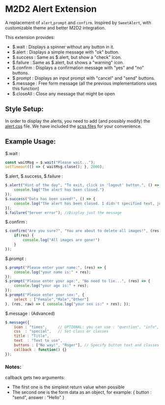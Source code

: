 # M2D2 Alert Extension

A replacement of `alert`,`prompt` and `confirm`. Inspired by `SweetAlert`, with
customizable theme and better M2D2 integration.

This extension provides:

* $.wait       : Displays a spinner without any button in it.
* $.alert      : Displays a simple message with "ok" button.
* $.success    : Same as $.alert, but show a "check" icon.
* $.failure    : Same as $.alert, but shows a "warning" icon.
* $.confirm    : Displays a confirmation message with "yes" and "no" buttons.
* $.prompt     : Displays an input prompt with "cancel" and "send" buttons.
* $.message    : Free form message (all the previous implementations uses this function)
* $.closeAll   : Close any message that might be open

## Style Setup:

In order to display the alerts, you need to add (and possibly modify) the [alert.css](../examples/css/alert.css) file.
We have included the [scss files](../examples/alert/) for your convenience.

## Example Usage:

$.wait :
```js
const waitMsg = $.wait("Please wait...");
setTimeout(() => { waitMsg.close(); }, 2000);
```

$.alert, $.success, $.failure :
```js
$.alert("Hint of the day", "To exit, click in 'logout' button.", () => { 
    console.log("The alert has been closed.") 
});
$.success("Data has been saved!", () => { 
    console.log("The alert has been closed. I didn't specified text, just title.") 
});
$.failure("Server error"); //Display just the message
```

$.confirm :
```js
$.confirm("Are you sure?", "You are about to delete all images!", (res) => { 
    if(res) { 
        console.log("All images are gone!") 
    }
});
```


$.prompt :
```js
$.prompt("Please enter your name:", (res) => { 
    console.log("your name is:" + res); 
});
$.prompt("Please enter your age:", "No need to lie...", (res) => { 
    console.log("your age is:" + res); 
});
$.prompt("Please enter your sex:", {
    select : ["Female","Male","Other"]
}, (res, raw) => { console.log("your sex is:" + res); });
```

$.message : (Advanced)
```js
$.message({
    icon : "times",     // OPTIONAL: you can use : "question", "info", "error", "ok", "input", "wait"
    css  : "special",   // Set class or classes
    title : "Title",
    text  : "Text to use",
    buttons : ["No way!", "Roger"], // Specify button text and classes which in this case be: "no_way" and "roger"
    callback : function() {}
});
```

### Notes:
callback gets two arguments:
* The first one is the simplest return value when possible
* The second one is the form data as an object, for example: { button : "send", answer : "Hello" }
